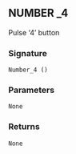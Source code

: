 ## NUMBER \_4

Pulse ‘4’ button


### Signature

`Number_4 ()`


### Parameters

`None`


### Returns

`None`